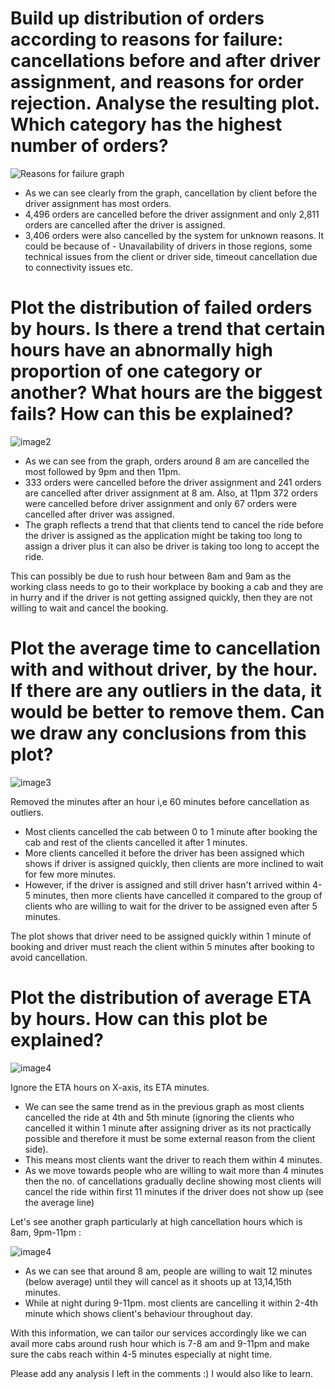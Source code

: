 ﻿# Build up distribution of orders according to reasons for failure: cancellations before and after driver assignment, and reasons for order rejection. Analyse the resulting plot. Which category has the highest number of orders?
![Reasons for failure graph](https://pics.io/preview/667feed3f7aadc90f419aa8c/thumbnail)
 
 - As we can see clearly from the graph, cancellation by client before the driver assignment has most orders.
- 4,496 orders are cancelled before the driver assignment and only 2,811 orders are cancelled after the driver is assigned. 
- 3,406 orders were also cancelled by the system for unknown reasons. It could be because of - Unavailability of drivers in those regions, some technical issues from the client or driver side, timeout cancellation due to connectivity issues etc.    
   

# Plot the distribution of failed orders by hours. Is there a trend that certain hours have an abnormally high proportion of one category or another? What hours are the biggest fails? How can this be explained?
![image2](https://pics.io/preview/667ff359f7aadc90f419aae9/thumbnail)

- As we can see from the graph, orders around 8 am are cancelled the most followed by 9pm and then 11pm. 
- 333 orders were cancelled before the driver assignment and 241 orders are cancelled after driver assignment at 8 am. Also, at 11pm 372 orders were cancelled before driver assignment and only 67 orders were cancelled after driver was assigned.
- The graph reflects a trend that that clients tend to cancel the ride before the driver is assigned as the application might be taking too long to assign a driver plus it can also be driver is taking too long to accept the ride.

This can possibly be due to rush hour between 8am and 9am as the working class needs to go to their workplace by booking a cab and they are in hurry and if the driver is not getting assigned quickly, then they are not willing to wait and cancel the booking.    

# Plot the average time to cancellation with and without driver, by the hour. If there are any outliers in the data, it would be better to remove them. Can we draw any conclusions from this plot?

![image3](https://pics.io/preview/667ff9eef7aadc90f419ab18/thumbnail)

Removed the minutes after an hour i,e 60 minutes before cancellation as outliers.

-  Most clients cancelled the cab between 0 to 1 minute after booking the cab and rest of the clients cancelled it after 1 minutes. 
- More clients cancelled it before the driver has been assigned which shows if driver is assigned quickly, then clients are more inclined to wait for few more minutes. 
- However, if the driver is assigned and still driver hasn't arrived within 4-5 minutes, then more clients have cancelled it compared to the group of clients who are willing to wait for the driver to be assigned even after 5 minutes. 

The plot shows that driver need to be assigned quickly within 1 minute of booking and driver must reach the client within 5 minutes after booking to avoid cancellation.    


# Plot the distribution of average ETA by hours. How can this plot be explained?

![image4](https://pics.io/preview/667feed2f7aadc90f419aa8b/thumbnail)

Ignore the ETA hours on X-axis, its ETA minutes. 
- We can see the same trend as in the previous graph as most clients cancelled the ride at 4th and 5th minute (ignoring the clients who cancelled it within 1 minute after assigning driver as its not practically possible and therefore it must be some external reason from the client side). 
- This means most clients want the driver to reach them within 4 minutes. 
- As we move towards people who are willing to wait more than 4 minutes then the no. of cancellations gradually decline showing most clients will cancel the ride within first 11 minutes if the driver does not show up (see the average line)  

Let's see another graph particularly at high cancellation hours which is 8am, 9pm-11pm : 

![image4](https://pics.io/preview/668000a0f7aadc90f419ab2c/thumbnail)

- As we can see that around 8 am, people are willing to wait 12 minutes (below average) until they will cancel as it shoots up at 13,14,15th minutes. 
- While at night during 9-11pm. most clients are cancelling it within 2-4th minute which shows client's behaviour throughout day. 

With this information, we can tailor our services accordingly like we can avail more cabs around rush hour which is 7-8 am and 9-11pm and make sure the cabs reach within 4-5 minutes especially at night time. 

Please add any analysis I left in the comments :) I would also like to learn.   

